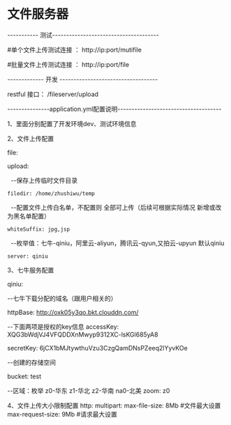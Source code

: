 # 文件服务器

----------- 测试--------------------------------------

#单个文件上传测试连接 ：
http://ip:port/mutifile


#批量文件上传测试连接 ：
http://ip:port/file

------------- 开发 -----------------------------------

restful 接口：
    /fileserver/upload
    
---------------application.yml配置说明-------------------------------------

1、里面分别配置了开发环境dev、测试环境信息

2、文件上传配置

file: 

  upload:
  
    --保存上传临时文件目录
    
    filedir: /home/zhushiwu/temp 
    
    --配置文件上传白名单，不配置则 全部可上传（后续可根据实际情况 新增或改为黑名单配置）
    
    whiteSuffix: jpg,jsp    
    
    --枚举值：七牛-qiniu，阿里云-aliyun，腾讯云-qyun,又拍云-upyun 默认qiniu
    
    server: qiniu 

3、七牛服务配置

qiniu:

  --七牛下载分配的域名（跟用户相关的）
  
  httpBase: http://oxk05y3qo.bkt.clouddn.com/   
  
  --下面两项是授权的key信息
  accessKey: XQG3bWdjVJ4VFQDDXnMwyp9312XC-lsKGl685yA8  
  
  secretKey: 6jCX1bMJtywthuVzu3CzgQamDNsPZeeq2lYyvKOe
  
  --创建的存储空间
  
  bucket: test 
  
  --区域：枚举 z0-华东 z1-华北 z2-华南 na0-北美
  zoom: z0   
  
  
4、文件上传大小限制配置
http:
    multipart:
      max-file-size: 8Mb    #文件最大设置
      max-request-size: 9Mb #请求最大设置

